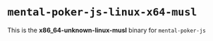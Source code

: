 # `mental-poker-js-linux-x64-musl`

This is the **x86_64-unknown-linux-musl** binary for `mental-poker-js`
